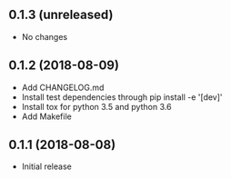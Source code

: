 ## 0.1.3 (unreleased)

- No changes

## 0.1.2 (2018-08-09)

- Add CHANGELOG.md
- Install test dependencies through pip install -e '[dev]'
- Install tox for python 3.5 and python 3.6
- Add Makefile

## 0.1.1 (2018-08-08)

- Initial release
